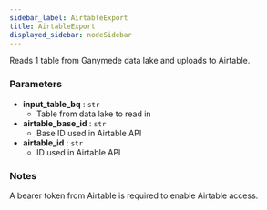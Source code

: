 ```yaml
---
sidebar_label: AirtableExport
title: AirtableExport
displayed_sidebar: nodeSidebar
---
```


Reads 1 table from Ganymede data lake and uploads to Airtable.


### Parameters
- **input_table_bq** : `str`
  - Table from data lake to read in
- **airtable_base_id** : `str`
  - Base ID used in Airtable API
- **airtable_id** : `str`
  - ID used in Airtable API


### Notes
A bearer token from Airtable is required to enable Airtable access.